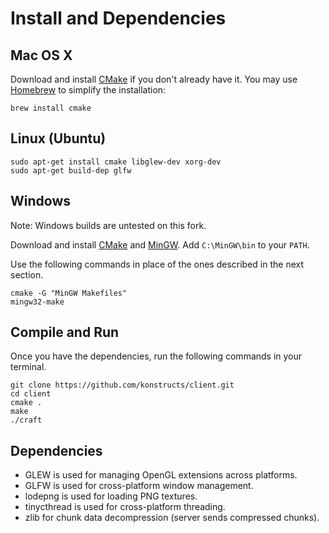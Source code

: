 # Install and Dependencies

## Mac OS X

Download and install [CMake](http://www.cmake.org/cmake/resources/software.html)
if you don\'t already have it. You may use [Homebrew](http://brew.sh) to simplify
the installation:

    brew install cmake

## Linux (Ubuntu)

    sudo apt-get install cmake libglew-dev xorg-dev
    sudo apt-get build-dep glfw

## Windows

Note: Windows builds are untested on this fork.

Download and install [CMake](http://www.cmake.org/cmake/resources/software.html)
and [MinGW](http://www.mingw.org/). Add `C:\MinGW\bin` to your `PATH`.

Use the following commands in place of the ones described in the next section.

    cmake -G "MinGW Makefiles"
    mingw32-make

## Compile and Run

Once you have the dependencies, run the following commands in your
terminal.

    git clone https://github.com/konstructs/client.git
    cd client
    cmake .
    make
    ./craft

## Dependencies

* GLEW is used for managing OpenGL extensions across platforms.
* GLFW is used for cross-platform window management.
* lodepng is used for loading PNG textures.
* tinycthread is used for cross-platform threading.
* zlib for chunk data decompression (server sends compressed chunks).

